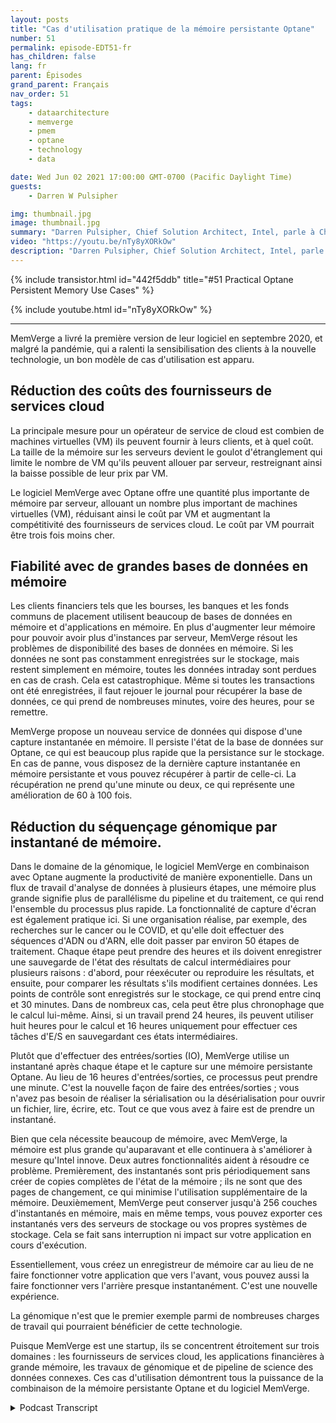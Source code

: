 ```yaml
---
layout: posts
title: "Cas d'utilisation pratique de la mémoire persistante Optane"
number: 51
permalink: episode-EDT51-fr
has_children: false
lang: fr
parent: Épisodes
grand_parent: Français
nav_order: 51
tags:
    - dataarchitecture
    - memverge
    - pmem
    - optane
    - technology
    - data

date: Wed Jun 02 2021 17:00:00 GMT-0700 (Pacific Daylight Time)
guests:
    - Darren W Pulsipher

img: thumbnail.jpg
image: thumbnail.jpg
summary: "Darren Pulsipher, Chief Solution Architect, Intel, parle à Charles Fan, PDG de MemVerge, des cas d'utilisation de leur logiciel qui utilise la mémoire persistante Intel Optane de manière innovante, en supprimant le goulot d'étranglement entre la mémoire et le stockage."
video: "https://youtu.be/nTy8yXORkOw"
description: "Darren Pulsipher, Chief Solution Architect, Intel, parle à Charles Fan, PDG de MemVerge, des cas d'utilisation de leur logiciel qui utilise la mémoire persistante Intel Optane de manière innovante, en supprimant le goulot d'étranglement entre la mémoire et le stockage."
---
```


<div>
{% include transistor.html id="442f5ddb" title="#51 Practical Optane Persistent Memory Use Cases" %}

{% include youtube.html id="nTy8yXORkOw" %}
</div>

---

MemVerge a livré la première version de leur logiciel en septembre 2020, et malgré la pandémie, qui a ralenti la sensibilisation des clients à la nouvelle technologie, un bon modèle de cas d'utilisation est apparu.

## Réduction des coûts des fournisseurs de services cloud

La principale mesure pour un opérateur de service de cloud est combien de machines virtuelles (VM) ils peuvent fournir à leurs clients, et à quel coût. La taille de la mémoire sur les serveurs devient le goulot d'étranglement qui limite le nombre de VM qu'ils peuvent allouer par serveur, restreignant ainsi la baisse possible de leur prix par VM.

Le logiciel MemVerge avec Optane offre une quantité plus importante de mémoire par serveur, allouant un nombre plus important de machines virtuelles (VM), réduisant ainsi le coût par VM et augmentant la compétitivité des fournisseurs de services cloud. Le coût par VM pourrait être trois fois moins cher.

## Fiabilité avec de grandes bases de données en mémoire

Les clients financiers tels que les bourses, les banques et les fonds communs de placement utilisent beaucoup de bases de données en mémoire et d'applications en mémoire. En plus d'augmenter leur mémoire pour pouvoir avoir plus d'instances par serveur, MemVerge résout les problèmes de disponibilité des bases de données en mémoire. Si les données ne sont pas constamment enregistrées sur le stockage, mais restent simplement en mémoire, toutes les données intraday sont perdues en cas de crash. Cela est catastrophique. Même si toutes les transactions ont été enregistrées, il faut rejouer le journal pour récupérer la base de données, ce qui prend de nombreuses minutes, voire des heures, pour se remettre.

MemVerge propose un nouveau service de données qui dispose d'une capture instantanée en mémoire. Il persiste l'état de la base de données sur Optane, ce qui est beaucoup plus rapide que la persistance sur le stockage. En cas de panne, vous disposez de la dernière capture instantanée en mémoire persistante et vous pouvez récupérer à partir de celle-ci. La récupération ne prend qu'une minute ou deux, ce qui représente une amélioration de 60 à 100 fois.

## Réduction du séquençage génomique par instantané de mémoire.

Dans le domaine de la génomique, le logiciel MemVerge en combinaison avec Optane augmente la productivité de manière exponentielle. Dans un flux de travail d'analyse de données à plusieurs étapes, une mémoire plus grande signifie plus de parallélisme du pipeline et du traitement, ce qui rend l'ensemble du processus plus rapide. La fonctionnalité de capture d'écran est également pratique ici. Si une organisation réalise, par exemple, des recherches sur le cancer ou le COVID, et qu'elle doit effectuer des séquences d'ADN ou d'ARN, elle doit passer par environ 50 étapes de traitement. Chaque étape peut prendre des heures et ils doivent enregistrer une sauvegarde de l'état des résultats de calcul intermédiaires pour plusieurs raisons : d'abord, pour réexécuter ou reproduire les résultats, et ensuite, pour comparer les résultats s'ils modifient certaines données. Les points de contrôle sont enregistrés sur le stockage, ce qui prend entre cinq et 30 minutes. Dans de nombreux cas, cela peut être plus chronophage que le calcul lui-même. Ainsi, si un travail prend 24 heures, ils peuvent utiliser huit heures pour le calcul et 16 heures uniquement pour effectuer ces tâches d'E/S en sauvegardant ces états intermédiaires.

Plutôt que d'effectuer des entrées/sorties (IO), MemVerge utilise un instantané après chaque étape et le capture sur une mémoire persistante Optane. Au lieu de 16 heures d'entrées/sorties, ce processus peut prendre une minute. C'est la nouvelle façon de faire des entrées/sorties ; vous n'avez pas besoin de réaliser la sérialisation ou la désérialisation pour ouvrir un fichier, lire, écrire, etc. Tout ce que vous avez à faire est de prendre un instantané.

Bien que cela nécessite beaucoup de mémoire, avec MemVerge, la mémoire est plus grande qu'auparavant et elle continuera à s'améliorer à mesure qu'Intel innove. Deux autres fonctionnalités aident à résoudre ce problème. Premièrement, des instantanés sont pris périodiquement sans créer de copies complètes de l'état de la mémoire ; ils ne sont que des pages de changement, ce qui minimise l'utilisation supplémentaire de la mémoire. Deuxièmement, MemVerge peut conserver jusqu'à 256 couches d'instantanés en mémoire, mais en même temps, vous pouvez exporter ces instantanés vers des serveurs de stockage ou vos propres systèmes de stockage. Cela se fait sans interruption ni impact sur votre application en cours d'exécution.

Essentiellement, vous créez un enregistreur de mémoire car au lieu de ne faire fonctionner votre application que vers l'avant, vous pouvez aussi la faire fonctionner vers l'arrière presque instantanément. C'est une nouvelle expérience.

La génomique n'est que le premier exemple parmi de nombreuses charges de travail qui pourraient bénéficier de cette technologie.

Puisque MemVerge est une startup, ils se concentrent étroitement sur trois domaines : les fournisseurs de services cloud, les applications financières à grande mémoire, les travaux de génomique et de pipeline de science des données connexes. Ces cas d'utilisation démontrent tous la puissance de la combinaison de la mémoire persistante Optane et du logiciel MemVerge.



<details>
<summary> Podcast Transcript </summary>

<p></p>

</details>
